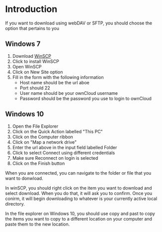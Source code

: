 
# Introduction

If you want to download using webDAV or SFTP, you should choose the option that pertains to you

## Windows 7

1. Download [WinSCP](https://winscp.net/eng/download.php)
1. Click to install WinSCP
1. Open WinSCP
1. Click on New Site option
1. Fill in the form with the following information
    - Host name should be the url aboe
    - Port should 22
    - User name should be your ownCloud username
    - Password should be the password you use to login to ownCloud

## Windows 10

1. Open the File Explorer
1. Click on the Quick Action labelled "This PC"
1. Click on the Computer ribbon
1. Click on "Map a network drive"
1. Enter the url above in the input field labelled Folder
1. Click to select Connect using different credentials
1. Make sure Reconnect on login is selected
1. Click on the Finish button

When you are connected, you can navigate to the folder or file that you want to donwload.

In winSCP, you should right click on the item you want to download and select download. When you do that, it will ask you to confirm. Once you conirm, it will begin downloading to whatever is your currently active local directory.

In the file explorer on Windows 10, you should use copy and past to copy the items you want to copy to a different location on your computer and paste them to the new location.
